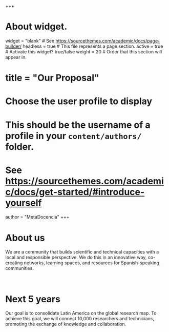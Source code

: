 +++
# About widget.
widget = "blank"  # See https://sourcethemes.com/academic/docs/page-builder/
headless = true  # This file represents a page section.
active = true  # Activate this widget? true/false
weight = 20  # Order that this section will appear in.

# title = "Our Proposal"

# Choose the user profile to display
# This should be the username of a profile in your `content/authors/` folder.
# See https://sourcethemes.com/academic/docs/get-started/#introduce-yourself
author = "MetaDocencia"
+++

<div class="container">
  <div class="row align-items-start">
    <div class="col-12 col-lg-4">
      <h1>About us</h1>
    </div>
    <div class="col-12 col-lg-8">
      We are a community that builds scientific and technical capacities with a local and responsible perspective. We do this in an innovative way, co-creating networks, learning spaces, and resources for Spanish-speaking communities.
    </div>
  </div>
</div>

<p>&nbsp;</p>

<div class="container">
  <div class="row align-items-start">
    <div class="col-12 col-lg-4">
      <h1>Next 5 years</h1>
    </div>
    <div class="col-12 col-lg-8">
      Our goal is to consolidate Latin America on the global research map. To achieve this goal, we will connect 10,000 researchers and technicians, promoting the exchange of knowledge and collaboration.
    </div>
  </div>
</div>


